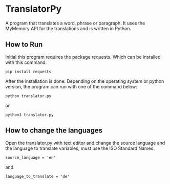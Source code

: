 # TranslatorPy

A program that translates a word, phrase or paragraph. It uses the MyMemory API for the translations and is written in Python.

## How to Run

Initial this program requires the package requests. Which can be installed with this command:

`pip install requests`

After the installation is done. Depending on the operating system or python version, the program can run with one of the command below:

`python translator.py`

or

`python3 translator.py`

## How to change the languages

Open the translator.py with text editor and change the source language and the language to translate variables, must use the ISO Standard Names.

`source_language = 'en'`

and

`language_to_translate = 'de'`